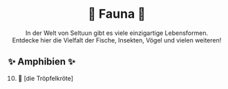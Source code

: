 <h1 style="color:rgb(255, 158, 94); text-align: center;">🌱 Fauna 🌱</h1>

<div style="text-align: center;">
In der Welt von Seltuun gibt es viele einzigartige Lebensformen.<br>
Entdecke hier die Vielfalt der Fische, Insekten, Vögel und vielen weiteren!
</div>

<h2 style="color:rgb(118, 189, 110);">✨ Amphibien ✨</h2>

10. 🐸 [die Tröpfelkröte]